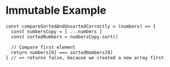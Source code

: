 # Immutable Example
  
```tsx {all|2|3|6-7}
const compareSortedAndUnsortedCorrectly = (numbers) => {
  const numbersCopy = [ ...numbers ]
  const sortedNumbers = numbersCopy.sort()

  // Compare first element
  return numbers[0] === sortedNumbers[0]
} // => returns false, because we created a new array first
```

<!--

Show browser example!

-->
